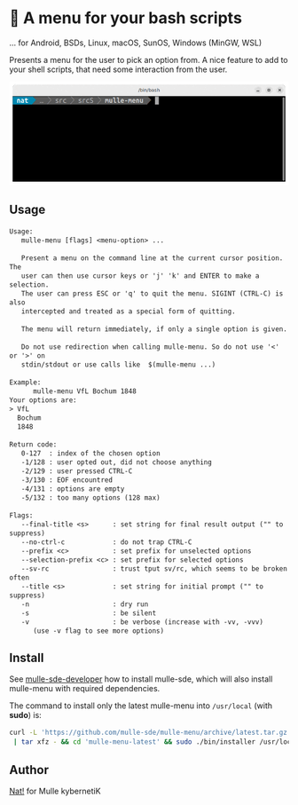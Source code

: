 # 🍟 A menu for your bash scripts

... for Android, BSDs, Linux, macOS, SunOS, Windows (MinGW, WSL)

Presents a menu for the user to pick an option from. A nice feature to add
to your shell scripts, that need some interaction from the user.

![GIF](opti.gif)







## Usage

```
Usage:
   mulle-menu [flags] <menu-option> ...

   Present a menu on the command line at the current cursor position. The
   user can then use cursor keys or 'j' 'k' and ENTER to make a selection.
   The user can press ESC or 'q' to quit the menu. SIGINT (CTRL-C) is also
   intercepted and treated as a special form of quitting.

   The menu will return immediately, if only a single option is given.

   Do not use redirection when calling mulle-menu. So do not use '<' or '>' on
   stdin/stdout or use calls like  $(mulle-menu ...)

Example:
      mulle-menu VfL Bochum 1848
Your options are:
> VfL
  Bochum
  1848

Return code:
   0-127  : index of the chosen option
   -1/128 : user opted out, did not choose anything
   -2/129 : user pressed CTRL-C
   -3/130 : EOF encountred
   -4/131 : options are empty
   -5/132 : too many options (128 max)

Flags:
   --final-title <s>      : set string for final result output ("" to suppress)
   --no-ctrl-c            : do not trap CTRL-C
   --prefix <c>           : set prefix for unselected options
   --selection-prefix <c> : set prefix for selected options
   --sv-rc                : trust tput sv/rc, which seems to be broken often
   --title <s>            : set string for initial prompt ("" to suppress)
   -n                     : dry run
   -s                     : be silent
   -v                     : be verbose (increase with -vv, -vvv)
      (use -v flag to see more options)

```








## Install

See [mulle-sde-developer](//github.com/mulle-sde/mulle-sde-developer) how to
install mulle-sde, which will also install mulle-menu with required
dependencies.

The command to install only the latest mulle-menu into
`/usr/local` (with **sudo**) is:

``` bash
curl -L 'https://github.com/mulle-sde/mulle-menu/archive/latest.tar.gz' \
 | tar xfz - && cd 'mulle-menu-latest' && sudo ./bin/installer /usr/local
```



## Author

[Nat!](https://mulle-kybernetik.com/weblog) for Mulle kybernetiK


